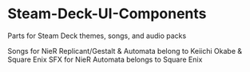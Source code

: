 # Steam-Deck-UI-Components
Parts for Steam Deck themes, songs, and audio packs

Songs for NieR Replicant/Gestalt & Automata belong to Keiichi Okabe & Square Enix
SFX for NieR Automata belongs to Square Enix
